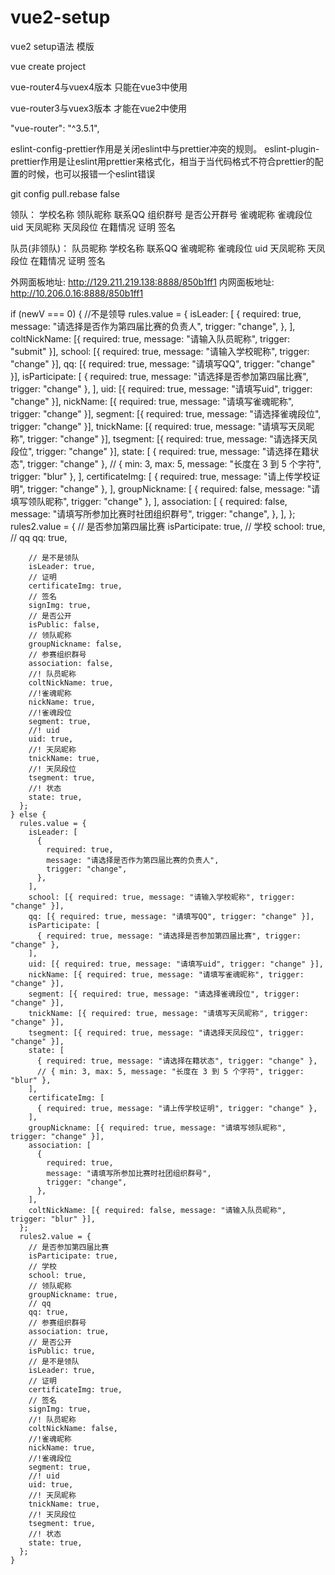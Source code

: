 # vue2-setup
vue2 setup语法 模版

vue create project

vue-router4与vuex4版本 只能在vue3中使用

vue-router3与vuex3版本 才能在vue2中使用


"vue-router": "^3.5.1",

eslint-config-prettier作用是关闭eslint中与prettier冲突的规则。
eslint-plugin-prettier作用是让eslint用prettier来格式化，相当于当代码格式不符合prettier的配置的时候，也可以报错一个eslint错误


git config pull.rebase false



领队： 学校名称 领队昵称  联系QQ 组织群号 是否公开群号  雀魂昵称 雀魂段位 uid 天凤昵称 天凤段位 在籍情况  证明  签名

队员(非领队)： 队员昵称 学校名称 联系QQ 雀魂昵称 雀魂段位 uid 天凤昵称 天凤段位 在籍情况 证明  签名



外网面板地址:  http://129.211.219.138:8888/850b1ff1
内网面板地址:  http://10.206.0.16:8888/850b1ff1




 if (newV === 0) {
      //不是领导
      rules.value = {
        isLeader: [
          {
            required: true,
            message: "请选择是否作为第四届比赛的负责人",
            trigger: "change",
          },
        ],
        coltNickName: [{ required: true, message: "请输入队员昵称", trigger: "submit" }],
        school: [{ required: true, message: "请输入学校昵称", trigger: "change" }],
        qq: [{ required: true, message: "请填写QQ", trigger: "change" }],
        isParticipate: [
          { required: true, message: "请选择是否参加第四届比赛", trigger: "change" },
        ],
        uid: [{ required: true, message: "请填写uid", trigger: "change" }],
        nickName: [{ required: true, message: "请填写雀魂昵称", trigger: "change" }],
        segment: [{ required: true, message: "请选择雀魂段位", trigger: "change" }],
        tnickName: [{ required: true, message: "请填写天凤昵称", trigger: "change" }],
        tsegment: [{ required: true, message: "请选择天凤段位", trigger: "change" }],
        state: [
          { required: true, message: "请选择在籍状态", trigger: "change" },
          // { min: 3, max: 5, message: "长度在 3 到 5 个字符", trigger: "blur" },
        ],
        certificateImg: [
          { required: true, message: "请上传学校证明", trigger: "change" },
        ],
        groupNickname: [
          { required: false, message: "请填写领队昵称", trigger: "change" },
        ],
        association: [
          {
            required: false,
            message: "请填写所参加比赛时社团组织群号",
            trigger: "change",
          },
        ],
      };
      rules2.value = {
        // 是否参加第四届比赛
        isParticipate: true,
        // 学校
        school: true,
        // qq
        qq: true,

        // 是不是领队
        isLeader: true,
        // 证明
        certificateImg: true,
        // 签名
        signImg: true,
        // 是否公开
        isPublic: false,
        // 领队昵称
        groupNickname: false,
        // 参赛组织群号
        association: false,
        //! 队员昵称
        coltNickName: true,
        //!雀魂昵称
        nickName: true,
        //!雀魂段位
        segment: true,
        //! uid
        uid: true,
        //! 天凤昵称
        tnickName: true,
        //! 天凤段位
        tsegment: true,
        //! 状态
        state: true,
      };
    } else {
      rules.value = {
        isLeader: [
          {
            required: true,
            message: "请选择是否作为第四届比赛的负责人",
            trigger: "change",
          },
        ],
        school: [{ required: true, message: "请输入学校昵称", trigger: "change" }],
        qq: [{ required: true, message: "请填写QQ", trigger: "change" }],
        isParticipate: [
          { required: true, message: "请选择是否参加第四届比赛", trigger: "change" },
        ],
        uid: [{ required: true, message: "请填写uid", trigger: "change" }],
        nickName: [{ required: true, message: "请填写雀魂昵称", trigger: "change" }],
        segment: [{ required: true, message: "请选择雀魂段位", trigger: "change" }],
        tnickName: [{ required: true, message: "请填写天凤昵称", trigger: "change" }],
        tsegment: [{ required: true, message: "请选择天凤段位", trigger: "change" }],
        state: [
          { required: true, message: "请选择在籍状态", trigger: "change" },
          // { min: 3, max: 5, message: "长度在 3 到 5 个字符", trigger: "blur" },
        ],
        certificateImg: [
          { required: true, message: "请上传学校证明", trigger: "change" },
        ],
        groupNickname: [{ required: true, message: "请填写领队昵称", trigger: "change" }],
        association: [
          {
            required: true,
            message: "请填写所参加比赛时社团组织群号",
            trigger: "change",
          },
        ],
        coltNickName: [{ required: false, message: "请输入队员昵称", trigger: "blur" }],
      };
      rules2.value = {
        // 是否参加第四届比赛
        isParticipate: true,
        // 学校
        school: true,
        // 领队昵称
        groupNickname: true,
        // qq
        qq: true,
        // 参赛组织群号
        association: true,
        // 是否公开
        isPublic: true,
        // 是不是领队
        isLeader: true,
        // 证明
        certificateImg: true,
        // 签名
        signImg: true,
        //! 队员昵称
        coltNickName: false,
        //!雀魂昵称
        nickName: true,
        //!雀魂段位
        segment: true,
        //! uid
        uid: true,
        //! 天凤昵称
        tnickName: true,
        //! 天凤段位
        tsegment: true,
        //! 状态
        state: true,
      };
    }